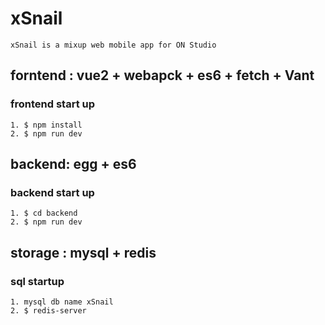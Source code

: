 # xSnail
```
xSnail is a mixup web mobile app for ON Studio

```

## forntend : vue2 + webapck + es6 + fetch + Vant 
### frontend start up
```
1. $ npm install
2. $ npm run dev
```

## backend: egg + es6 
### backend start up
```
1. $ cd backend
2. $ npm run dev 
```

## storage : mysql + redis
### sql startup
```
1. mysql db name xSnail
2. $ redis-server
```

